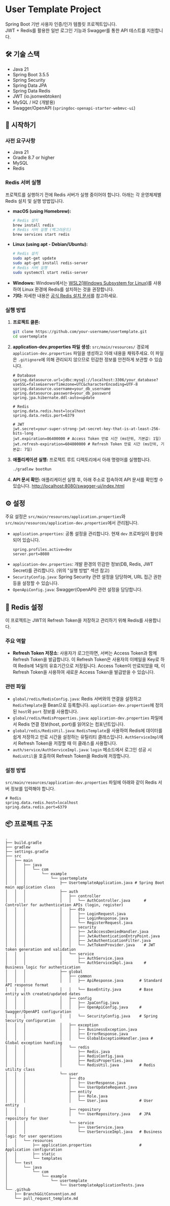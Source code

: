 # User Template Project

Spring Boot 기반 사용자 인증/인가 템플릿 프로젝트입니다.  
JWT + Redis를 활용한 일반 로그인 기능과 Swagger를 통한 API 테스트를 지원합니다.

## 🛠 기술 스택

- Java 21
- Spring Boot 3.5.5
- Spring Security
- Spring Data JPA
- Spring Data Redis
- JWT (io.jsonwebtoken)
- MySQL / H2 (개발용)
- Swagger/OpenAPI (`springdoc-openapi-starter-webmvc-ui`)

## 🚀 시작하기

### 사전 요구사항

- Java 21
- Gradle 8.7 or higher
- MySQL
- Redis

### Redis 서버 실행

프로젝트를 실행하기 전에 Redis 서버가 실행 중이어야 합니다. 아래는 각 운영체제별 Redis 설치 및 실행 방법입니다.

- **macOS (using Homebrew):**
  ```bash
  # Redis 설치
  brew install redis
  # Redis 서버 실행 (백그라운드)
  brew services start redis
  ```
- **Linux (using apt - Debian/Ubuntu):**
  ```bash
  # Redis 설치
  sudo apt-get update
  sudo apt-get install redis-server
  # Redis 서버 실행
  sudo systemctl start redis-server
  ```
- **Windows:**
  Windows에서는 [WSL2(Windows Subsystem for Linux)](https://learn.microsoft.com/ko-kr/windows/wsl/install)를 사용하여 Linux 환경에 Redis를 설치하는 것을 권장합니다.
- **기타:** 자세한 내용은 [공식 Redis 설치 문서](https://redis.io/docs/latest/operate/oss_and_stack/install/install-redis/)를 참고하세요.

### 실행 방법

1.  **프로젝트 클론:**
    ```bash
    git clone https://github.com/your-username/usertemplate.git
    cd usertemplate
    ```

2.  **application-dev.properties 파일 생성:**
    `src/main/resources/` 경로에 `application-dev.properties` 파일을 생성하고 아래 내용을 채워주세요. 이 파일은 `.gitignore`에 의해 관리되지 않으므로 민감한 정보를 안전하게 보관할 수 있습니다.

    ```properties
    # Database
    spring.datasource.url=jdbc:mysql://localhost:3306/your_database?useSSL=false&serverTimezone=UTC&characterEncoding=UTF-8
    spring.datasource.username=your_db_username
    spring.datasource.password=your_db_password
    spring.jpa.hibernate.ddl-auto=update

    # Redis
    spring.data.redis.host=localhost
    spring.data.redis.port=6379

    # JWT
    jwt.secret=your-super-strong-jwt-secret-key-that-is-at-least-256-bits-long
    jwt.expiration=86400000 # Access Token 만료 시간 (ms단위, 기본값: 1일)
    jwt.refresh-expiration=604800000 # Refresh Token 만료 시간 (ms단위, 기본값: 7일)
    ```

3.  **애플리케이션 실행:**
    프로젝트 루트 디렉토리에서 아래 명령어를 실행합니다.

    ```bash
    ./gradlew bootRun
    ```

4.  **API 문서 확인:**
    애플리케이션 실행 후, 아래 주소로 접속하여 API 문서를 확인할 수 있습니다.
    [http://localhost:8080/swagger-ui/index.html](http://localhost:8080/swagger-ui/index.html)

## ⚙️ 설정

주요 설정은 `src/main/resources/application.properties`와 `src/main/resources/application-dev.properties`에서 관리됩니다.

-   `application.properties`: 공통 설정을 관리합니다. 현재 `dev` 프로파일이 활성화되어 있습니다.
    ```properties
    spring.profiles.active=dev
    server.port=8080
    ```
-   `application-dev.properties`: 개발 환경의 민감한 정보(DB, Redis, JWT Secret)를 관리합니다. (위의 "실행 방법" 섹션 참고)
-   `SecurityConfig.java`: Spring Security 관련 설정을 담당하며, URL 접근 권한 등을 설정할 수 있습니다.
-   `OpenApiConfig.java`: Swagger(OpenAPI) 관련 설정을 담당합니다.

## 💾 Redis 설정

이 프로젝트는 JWT의 Refresh Token을 저장하고 관리하기 위해 Redis를 사용합니다.

### 주요 역할

-   **Refresh Token 저장소**: 사용자가 로그인하면, 서버는 Access Token과 함께 Refresh Token을 발급합니다. 이 Refresh Token은 사용자의 이메일을 Key로 하여 Redis에 14일의 유효기간으로 저장됩니다. Access Token이 만료되었을 때, 이 Refresh Token을 사용하여 새로운 Access Token을 발급받을 수 있습니다.

### 관련 파일

-   `global/redis/RedisConfig.java`: Redis 서버와의 연결을 설정하고 `RedisTemplate`을 Bean으로 등록합니다. `application-dev.properties`에 정의된 `host`와 `port` 정보를 사용합니다.
-   `global/redis/RedisProperties.java`: `application-dev.properties` 파일에서 Redis 연결 정보(host, port)를 읽어오는 컴포넌트입니다.
-   `global/redis/RedisUtil.java`: `RedisTemplate`을 사용하여 Redis에 데이터를 쉽게 저장하고 만료 시간을 설정하는 유틸리티 클래스입니다. `AuthServiceImpl`에서 Refresh Token을 저장할 때 이 클래스를 사용합니다.
-   `auth/service/AuthServiceImpl.java`: `login` 메소드에서 로그인 성공 시 `RedisUtil`을 호출하여 Refresh Token을 Redis에 저장합니다.

### 설정 방법

`src/main/resources/application-dev.properties` 파일에 아래와 같이 Redis 서버 정보를 입력해야 합니다.

```properties
# Redis
spring.data.redis.host=localhost
spring.data.redis.port=6379
```

## 📦 프로젝트 구조

```
.
├── build.gradle
├── gradlew
├── settings.gradle
├── src
│   ├── main
│   │   ├── java
│   │   │   └── com
│   │   │       └── example
│   │   │           └── usertemplate
│   │   │               ├── UsertemplateApplication.java # Spring Boot main application class
│   │   │               ├── auth
│   │   │               │   ├── controller
│   │   │               │   │   └── AuthController.java      # Controller for authentication APIs (login, register)
│   │   │               │   ├── dto
│   │   │               │   │   ├── LoginRequest.java
│   │   │               │   │   ├── LoginResponse.java
│   │   │               │   │   └── RegisterRequest.java
│   │   │               │   ├── security
│   │   │               │   │   ├── JwtAccessDeniedHandler.java
│   │   │               │   │   ├── JwtAuthenticationEntryPoint.java
│   │   │               │   │   ├── JwtAuthenticationFilter.java
│   │   │               │   │   └── JwtTokenProvider.java    # JWT token generation and validation
│   │   │               │   └── service
│   │   │               │       ├── AuthService.java
│   │   │               │       └── AuthServiceImpl.java     # Business logic for authentication
│   │   │               ├── global
│   │   │               │   ├── common
│   │   │               │   │   ├── ApiResponse.java       # Standard API response format
│   │   │               │   │   └── BaseEntity.java        # Base entity with created/updated dates
│   │   │               │   ├── config
│   │   │               │   │   ├── JpaConfig.java
│   │   │               │   │   ├── OpenApiConfig.java     # Swagger/OpenAPI configuration
│   │   │               │   │   └── SecurityConfig.java    # Spring Security configuration
│   │   │               │   ├── exception
│   │   │               │   │   ├── BusinessException.java
│   │   │               │   │   ├── ErrorResponse.java
│   │   │               │   │   └── GlobalExceptionHandler.java # Global exception handling
│   │   │               │   └── redis
│   │   │               │       ├── Redis.java
│   │   │               │       ├── RedisConfig.java
│   │   │               │       ├── RedisProperties.java
│   │   │               │       └── RedisUtil.java         # Redis utility class
│   │   │               └── user
│   │   │                   ├── dto
│   │   │                   │   ├── UserResponse.java
│   │   │                   │   └── UserUpdateRequest.java
│   │   │                   ├── entity
│   │   │                   │   ├── Role.java
│   │   │                   │   └── User.java              # User entity
│   │   │                   ├── repository
│   │   │                   │   └── UserRepository.java    # JPA repository for User
│   │   │                   └── service
│   │   │                       ├── UserService.java
│   │   │                       └── UserServiceImpl.java   # Business logic for user operations
│   │   └── resources
│   │       ├── application.properties                     # Application configuration
│   │       ├── static
│   │       └── templates
│   └── test
│       └── java
│           └── com
│               └── example
│                   └── usertemplate
│                       └── UsertemplateApplicationTests.java
└── .github
    ├── Branch&GitConvention.md
    └── pull_request_template.md
```
